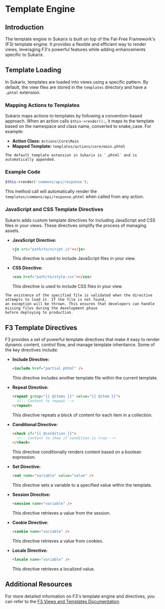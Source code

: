 # Template Engine

<!-- toc -->

## Introduction

The template engine in Sukarix is built on top of the Fat-Free Framework's (F3) template engine. It provides a flexible
and efficient way to render views, leveraging F3's powerful features while adding enhancements specific to Sukarix.

## Template Loading

In Sukarix, templates are loaded into views using a specific pattern. By default, the view files are stored in
the `templates` directory and have a `.phtml` extension.

### Mapping Actions to Templates

Sukarix maps actions to templates by following a convention-based approach. When an action
calls `$this->render();`, it maps to the template based on the namespace and class name, converted to snake_case.
For example:

- **Action Class:** `Actions\Core\Main`
- **Mapped Template:** `templates/actions/core/main.phtml`

```admonish info title="Default Template Extension"
The default template extension in Sukarix is `.phtml` and is automatically appended.
```

### Example Code

```php
$this->render('commons/api/response');
```

This method call will automatically render the `templates/commons/api/response.phtml` when called from any action.

### JavaScript and CSS Template Directives

Sukarix adds custom template directives for including JavaScript and CSS files in your views. These directives simplify
the process of managing assets.

- **JavaScript Directive:**
  ```html
  <js src="path/to/script.js"></js>
  ```
  This directive is used to include JavaScript files in your view.

- **CSS Directive:**
  ```html
  <css href="path/to/style.css"></css>
  ```
  This directive is used to include CSS files in your view.

```admonish tip title="File Validation"
The existence of the specified file is validated when the directive attempts to load it. If the file is not found,
an exception will be thrown. This ensures that developers can handle missing files during the development phase
before deploying to production.
```

## F3 Template Directives

F3 provides a set of powerful template directives that make it easy to render dynamic content, control flow, and manage
template inheritance. Some of the key directives include:

- **Include Directive:**
  ```html
  <include href="partial.phtml" />
  ```
  This directive includes another template file within the current template.

- **Repeat Directive:**
  ```html
  <repeat group="{{ @items }}" value="{{ @item }}">
    <!-- Content to repeat -->
  </repeat>
  ```
  This directive repeats a block of content for each item in a collection.

- **Conditional Directive:**
  ```html
  <check if="{{ @condition }}">
    <!-- Content to show if condition is true -->
  </check>
  ```
  This directive conditionally renders content based on a boolean expression.

- **Set Directive:**
  ```html
  <set name="variable" value="value" />
  ```
  This directive sets a variable to a specified value within the template.

- **Session Directive:**
  ```html
  <session name="variable" />
  ```
  This directive retrieves a value from the session.

- **Cookie Directive:**
  ```html
  <cookie name="variable" />
  ```
  This directive retrieves a value from cookies.

- **Locale Directive:**
  ```html
  <locale name="variable" />
  ```
  This directive retrieves a localized value.

## Additional Resources

For more detailed information on F3's template engine and directives, you can refer to
the [F3 Views and Templates Documentation](https://fatfreeframework.com/3.8/views-and-templates).
